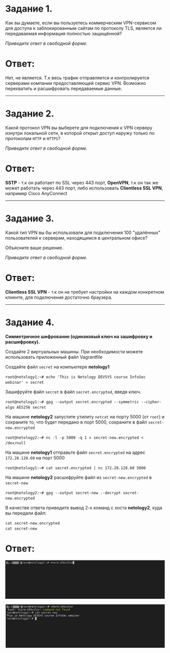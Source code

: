 # Задание 1.
Как вы думаете, если вы пользуетесь коммерческим VPN-сервисом для доступа к заблокированным сайтам по протоколу TLS, 
является ли передаваемая информация полностью защищённой?

*Приведите ответ в свободной форме.*  

# Ответ:  
Нет, не является. Т.к весь трафик отправляется и контролируется серверами компании предоставляющей
сервис VPN. Возможно перехватить и расшифровать передаваемые данные.

---

# Задание 2.
Какой протокол VPN вы выберете для подключения к VPN серверу изнутри локальной сети, в которой открыт доступ наружу 
только по протоколам `HTTP` и `HTTPS`?

*Приведите ответ в свободной форме.*  

# Ответ:  
**SSTP** - т.к он работает по SSL через 443 порт, **OpenVPN**, т.к он так же может работать через 443 порт,
либо использовать **Clientless SSL VPN**, например Cisco AnyConnect

---

# Задание 3.
Какой тип VPN вы бы использовали для подключения 100 "удалённых" пользователей к серверам, находящимся в центральном 
офисе?

Объясните ваше решение.

*Приведите ответ в свободной форме.*  

# Ответ:  
**Clientless SSL VPN** - т.к он не требует настройки на каждом конкретном клиенте,
для подключения достаточно браузера.

---

# Задание 4.
**Симметричное шифрование (одинаковый ключ на зашифровку и расшифровку).**

Создайте 2 виртуальных машины. При необходимости можете использовать приложенный файл Vagrantfile

Создайте файл `secret` на компьютере **netology1**

`root@netology1:~# echo 'This is Netology DEVSYS course InfoSec webinar' > secret`

Зашифруйте файл `secret` в файл `secret.encrypted`, введя ключ.

`root@netology1:~# gpg --output secret.encrypted --symmetric --cipher-algo AES256 secret`

На машине **netology2** запустите утилиту `netcat` на порту 5000 (от `root`) и сохраните то, что будет передано в порт 
5000, сохраните в файл `secret-new.encrypted`

`root@netology2:~# nc -l -p 5000 -q 1 > secret-new.encrypted < /dev/null`

На машине **netology1** отправьте файл `secret.encrypted` на адрес `172.28.128.60` на порт 5000

`root@netology1:~# cat secret.encrypted | nc 172.28.128.60 5000`

На машине **netology2** расшифруйте файл из `secret-new.encrypted` в `secret-new`

`root@netology2:~# gpg --output secret-new --decrypt secret-new.encrypted`

В качестве ответа приведите вывод 2-х команд с хоста **netology2**, куда вы передали файл:

`cat secret-new.encrypted`  
`cat secret-new`  

# Ответ:  
![pic1](1.PNG)  

![pic2](2.PNG)
